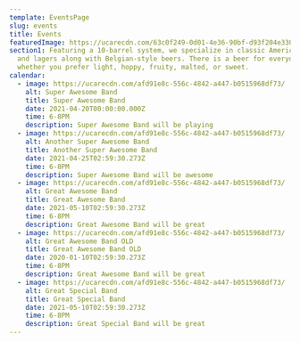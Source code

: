 ```yaml
---
template: EventsPage
slug: events
title: Events
featuredImage: https://ucarecdn.com/63c0f249-0d01-4e36-90bf-d93f204e330e/-/crop/1543x981/857,0/-/preview/
section1: Featuring a 10-barrel system, we specialize in classic American ales
  and lagers along with Belgian-style beers. There is a beer for everyone -
  whether you prefer light, hoppy, fruity, malted, or sweet.
calendar:
  - image: https://ucarecdn.com/afd91e8c-556c-4842-a447-b0515968df73/
    alt: Super Awesome Band
    title: Super Awesome Band
    date: 2021-04-20T00:00:00.000Z
    time: 6-8PM
    description: Super Awesome Band will be playing
  - image: https://ucarecdn.com/afd91e8c-556c-4842-a447-b0515968df73/
    alt: Another Super Awesome Band
    title: Another Super Awesome Band
    date: 2021-04-25T02:59:30.273Z
    time: 6-8PM
    description: Super Awesome Band will be awesome
  - image: https://ucarecdn.com/afd91e8c-556c-4842-a447-b0515968df73/
    alt: Great Awesome Band
    title: Great Awesome Band
    date: 2021-05-10T02:59:30.273Z
    time: 6-8PM
    description: Great Awesome Band will be great
  - image: https://ucarecdn.com/afd91e8c-556c-4842-a447-b0515968df73/
    alt: Great Awesome Band OLD
    title: Great Awesome Band OLD
    date: 2020-01-10T02:59:30.273Z
    time: 6-8PM
    description: Great Awesome Band will be great
  - image: https://ucarecdn.com/afd91e8c-556c-4842-a447-b0515968df73/
    alt: Great Special Band
    title: Great Special Band
    date: 2021-05-10T02:59:30.273Z
    time: 6-8PM
    description: Great Special Band will be great
---
```


